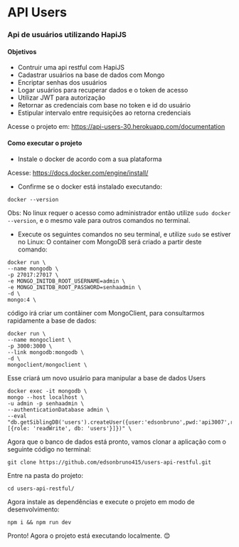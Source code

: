 # API Users
### Api de usuários utilizando HapiJS

#### Objetivos
* Contruir uma api restful com HapiJS
* Cadastrar usuários na base de dados com Mongo
* Encriptar senhas dos usuários
* Logar usuários para recuperar dados e o token de acesso
* Utilizar JWT para autorização
* Retornar as credenciais com base no token e id do usuário
* Estipular intervalo entre requisições ao retorna credenciais

Acesse o projeto em: https://api-users-30.herokuapp.com/documentation

#### Como executar o projeto

* Instale o docker de acordo com a sua plataforma 

Acesse: https://docs.docker.com/engine/install/

* Confirme se o docker está instalado executando: 

```
docker --version
```
Obs: No linux requer o acesso como administrador então utilize `sudo docker --version`, e o mesmo vale para outros comandos no terminal.

* Execute os seguintes comandos no seu terminal, e utilize `sudo` se estiver no Linux:
O container com MongoDB será criado a partir deste comando:
```
docker run \
--name mongodb \
-p 27017:27017 \
-e MONGO_INITDB_ROOT_USERNAME=admin \
-e MONGO_INITDB_ROOT_PASSWORD=senhaadmin \
-d \
mongo:4 \
```
código irá criar um contâiner com MongoClient, para consultarmos rapidamente a base de dados:
```
docker run \
--name mongoclient \
-p 3000:3000 \
--link mongodb:mongodb \
-d \
mongoclient/mongoclient \
```
Esse criará um novo usuário para manipular a base de dados Users
```
docker exec -it mongodb \
mongo --host localhost \
-u admin -p senhaadmin \
--authenticationDatabase admin \
--eval "db.getSiblingDB('users').createUser({user:'edsonbruno',pwd:'api3007',roles:[{role: 'readWrite', db: 'users'}]})" \
```
Agora que o banco de dados está pronto, vamos clonar a aplicação com o seguinte código no terminal:
```
git clone https://github.com/edsonbruno415/users-api-restful.git
```
Entre na pasta do projeto:
```
cd users-api-restful/
```
Agora instale as dependências e execute o projeto em modo de desenvolvimento:
```
npm i && npm run dev
```
Pronto! Agora o projeto está executando localmente. :blush:
